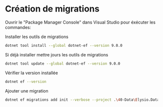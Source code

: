 ﻿# Création de migrations

Ouvrir le "Package Manager Console" dans Visual Studio pour éxécuter les commandes:

Installer les outils de migrations 

```bash
dotnet tool install --global dotnet-ef --version 9.0.0

```
Si déjà installer mettre jours les outils de migrations 

```bash
dotnet tool update --global dotnet-ef --version 9.0.0

```

Vérifier la version installée 
```bash
dotnet ef --version

```

Ajouter une migration
```bash
dotnet ef migrations add init --verbose --project .\40-Data\Elysio.Data\Elysio.Data.csproj --startup-project .\20-API\Elysio.API\Elysio.API.csproj
```
